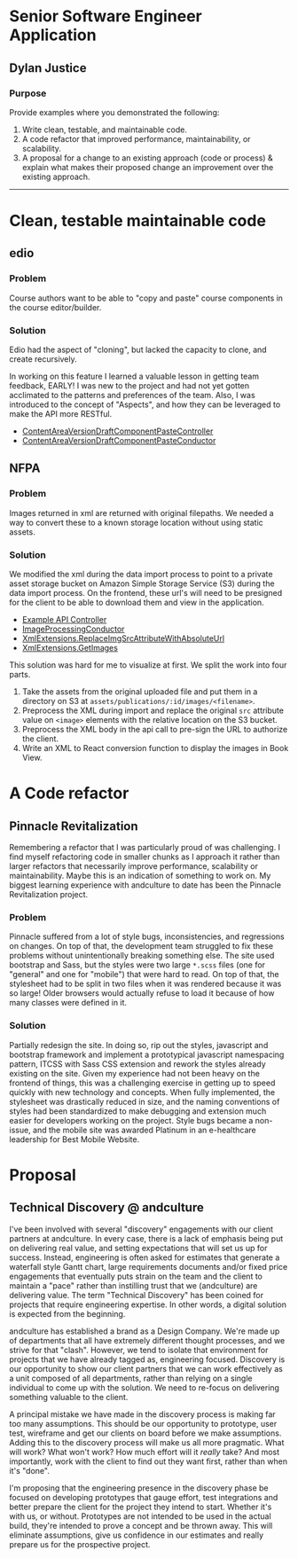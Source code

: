 # Senior Software Engineer Application
## Dylan Justice

### Purpose
Provide examples where you demonstrated the following:
1. Write clean, testable, and maintainable code.
2. A code refactor that improved performance, maintainability, or scalability.
3. A proposal for a change to an existing approach (code or process) & explain what makes their proposed change an improvement over the existing approach.

---

# Clean, testable maintainable code
## edio

### Problem
Course authors want to be able to "copy and paste" course components in the course editor/builder.

### Solution
Edio had the aspect of "cloning", but lacked the capacity to clone, and create recursively.

In working on this feature I learned a valuable lesson in getting team feedback, EARLY! I was new to the project and had not yet gotten acclimated to the patterns and preferences of the team. Also, I was introduced to the concept of "Aspects", and how they can be leveraged to make the API more RESTful.

* [ContentAreaVersionDraftComponentPasteController](./edio/ContentAreaVersionDraftComponentPasteController.cs)
* [ContentAreaVersionDraftComponentPasteConductor](./edio/ContentAreaVersionDraftComponentPasteConductor.cs)

## NFPA

### Problem
Images returned in xml are returned with original filepaths. We needed a way to convert these to a known storage location without using static assets.

### Solution
We modified the xml during the data import process to point to a private asset storage bucket on Amazon Simple Storage Service (S3) during the data import process. On the frontend, these url's will need to be presigned for the client to be able to download them and view in the application.
* [Example API Controller](./nfpa/SectionsController.cs)
* [ImageProcessingConductor](./nfpa/ImageProcessingConductor.cs)
* [XmlExtensions.ReplaceImgSrcAttributeWithAbsoluteUrl](./nfpa/XmlExtensions.cs)
* [XmlExtensions.GetImages](./nfpa/XmlExtensions.cs)

This solution was hard for me to visualize at first. We split the work into four parts.
1. Take the assets from the original uploaded file and put them in a directory on S3 at `assets/publications/:id/images/<filename>`.
2. Preprocess the XML during import and replace the original `src` attribute value on `<image>` elements with the relative location on the S3 bucket.
3. Preprocess the XML body in the api call to pre-sign the URL to authorize the client.
4. Write an XML to React conversion function to display the images in Book View.

# A Code refactor
## Pinnacle Revitalization

Remembering a refactor that I was particularly proud of was challenging. I find myself refactoring code in smaller chunks as I approach it rather than larger refactors that necessarily improve performance, scalability or maintainability. Maybe this is an indication of something to work on.
My biggest learning experience with andculture to date has been the Pinnacle Revitalization project.

### Problem
Pinnacle suffered from a lot of style bugs, inconsistencies, and regressions on changes. On top of that, the development team struggled to fix these problems without unintentionally breaking something else. The site used bootstrap and Sass, but the styles were two large `*.scss` files (one for "general" and one for "mobile") that were hard to read. On top of that, the stylesheet had to be split in two files when it was rendered because it was so large! Older browsers would actually refuse to load it because of how many classes were defined in it.

### Solution
Partially redesign the site. In doing so, rip out the styles, javascript and bootstrap framework and implement a prototypical javascript namespacing pattern, ITCSS with Sass CSS extension and rework the styles already existing on the site. Given my experience had not been heavy on the frontend of things, this was a challenging exercise in getting up to speed quickly with new technology and concepts. When fully implemented, the stylesheet was drastically reduced in size, and the naming conventions of styles had been standardized to make debugging and extension much easier for developers working on the project. Style bugs became a non-issue, and the mobile site was awarded Platinum in an e-healthcare leadership for Best Mobile Website.


# Proposal
## Technical Discovery @ andculture

I've been involved with several "discovery" engagements with our client partners at andculture. In every case, there is a lack of emphasis being put on delivering real value, and setting expectations that will set us up for success. Instead, engineering is often asked for estimates that generate a waterfall style Gantt chart, large requirements documents and/or fixed price engagements that eventually puts strain on the team and the client to maintain a "pace" rather than instilling trust that we (andculture) are delivering value. The term "Technical Discovery" has been coined for projects that require engineering expertise. In other words, a digital solution is expected from the beginning.

andculture has established a brand as a Design Company. We're made up of departments that all have extremely different thought processes, and we strive for that "clash". However, we tend to isolate that environment for projects that we have already tagged as, engineering focused. Discovery is our opportunity to show our client partners that we can work effectively as a unit composed of all departments, rather than relying on a single individual to come up with the solution. We need to re-focus on delivering something valuable to the client.

A principal mistake we have made in the discovery process is making far too many assumptions. This should be our opportunity to prototype, user test, wireframe and get our clients on board before we make assumptions. Adding this to the discovery process will make us all more pragmatic. What will work? What won't work? How much effort will it *really* take? And most importantly, work with the client to find out they want first, rather than when it's "done".

I'm proposing that the engineering presence in the discovery phase be focused on developing prototypes that gauge effort, test integrations and better prepare the client for the project they intend to start. Whether it's with us, or without. Prototypes are not intended to be used in the actual build, they're intended to prove a concept and be thrown away. This will eliminate assumptions, give us confidence in our estimates and really prepare us for the prospective project.

